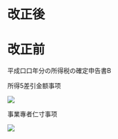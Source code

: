 # 改正後

# 改正前

平成口口年分の所得税の確定申告書B

所得5差引金额事项

![](https://www.nta.go.jp/tmp/9095d31c-3e55-4ec9-b5bb-089b97f5458b/images/c5b86fbe2cfb4930bbac4b5cc8121c2cf057594c07ba7572d13ad335ae6b53e0.jpg)

事業專者仁寸事项

![](https://www.nta.go.jp/tmp/9095d31c-3e55-4ec9-b5bb-089b97f5458b/images/4a5f1bc9ca6e10a3d4af26127de5b0b3367a25d76a6d25278c42c2b2f489c67d.jpg)
